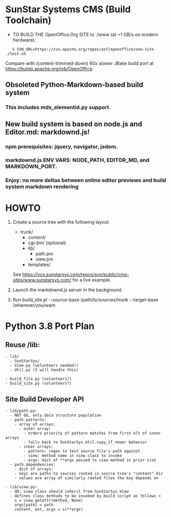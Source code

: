 # SunStar Systems CMS (Build Toolchain)

- TO BUILD THE OpenOffice.Org SITE to ./www (at ~1 GB/s on modern hardware):

```
   % SVN_URL=https://svn.apache.org/repos/asf/openoffice/ooo-site ./test.sh

```

Compare with (content-trimmed-down) 60x slower JBake build port at <https://builds.apache.org/job/OpenOffice>.


## Obsoleted Python-Markdown-based build system

### This includes mdx_elementid.py support.

## New build system is based on node.js and Editor.md: markdownd.js!

### npm prerequisites: jquery, navigator, jsdom.

### markdownd.js ENV VARS: NODE_PATH, EDITOR_MD, and MARKDOWN_PORT.

### Enjoy: no more deltas between online editor previews and build system markdown rendering

# HOWTO

1. Create a source tree with the following layout:

   - trunk/
       - content/
       - cgi-bin/ (optional)
       - lib/
           - path.pm
           - view.pm
       - templates/

    See <https://vcs.sunstarsys.com/repos/svn/public/cms-sites/www.sunstarsys.com/> for a live example.

2. Launch the markdownd.js server in the background.

3. Run build_site.pl --source-base /path/to/sources/trunk --target-base /wherever/you/want

# Python 3.8 Port Plan

## Reuse /lib:

    - lib/
      - SunStarSys/
      - View.py (volunteers needed!)
      - Util.py (I will handle this)

    - build_file.py (volunteers?)
    - build_site.py (volunteers?)


## Site Build Developer API

    - lib/path.py:
      - NOT OO, only data structure population
      - path.patterns:
        - array of arrays:
          - outer array:
            - orders priority of pattern matches from first elt of inner arrays
            - falls back to SunStarSys.Util.copy_if_newer behavior
          - inner arrays:
            - pattern: regex to text source file's path against
            - view: method name in view class to invoke
            - args: dict of **args passed to view method in prior slot
      - path.dependencies:
        - dict of arrays:
        - keys are paths to sources rooted in source tree's "content" dir
        - values are array of similarly rooted files the key depends on

    - lib/view.py:
      - OO: view class should inherit from SunStarSys.View
      - defines class methods to be invoked by build script as follows <
        s = view.getattr(method, None)
        args[path] = path
        content, ext, args = s(**args)
